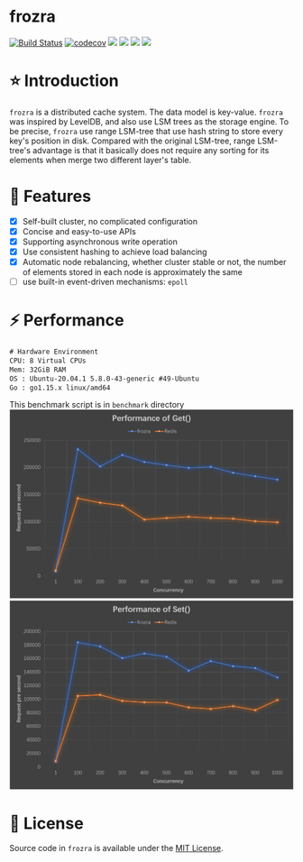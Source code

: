 # frozra

[![Build Status](https://travis-ci.org/Pheomenon/frozra.svg?branch=master)](https://travis-ci.org/Pheomenon/frozra)
[![codecov](https://codecov.io/gh/Pheomenon/frozra/branch/master/graph/badge.svg?token=6PAVA00XGZ)](https://codecov.io/gh/Pheomenon/frozra)
![](https://img.shields.io/github/license/Pheomenon/frozra?color=blue)
![](https://img.shields.io/github/go-mod/go-version/Pheomenon/frozra)
![](https://img.shields.io/github/last-commit/Pheomenon/frozra?color=purple)
![](https://img.shields.io/github/stars/Pheomenon?affiliations=OWNER&style=social)
# :star: Introduction

`frozra` is a distributed cache system. The data model is key-value. `frozra` was inspired by LevelDB, and also use LSM trees as the storage engine. To be precise, `frozra` use range LSM-tree that use hash string to store every key's position in disk.  Compared with the original LSM-tree, range LSM-tree's advantage is that it basically does not require any sorting for its elements when merge two different layer's table.

# 🚀 Features

- [x] Self-built cluster, no complicated configuration
- [x] Concise and easy-to-use APIs
- [x] Supporting asynchronous write operation
- [x] Use consistent hashing to achieve load balancing
- [x] Automatic node rebalancing, whether cluster stable or not, the number of elements stored in each node is approximately the same
- [ ] use built-in event-driven mechanisms: `epoll`

# :zap: Performance
```
# Hardware Environment
CPU: 8 Virtual CPUs
Mem: 32GiB RAM
OS : Ubuntu-20.04.1 5.8.0-43-generic #49-Ubuntu
Go : go1.15.x linux/amd64
```
This benchmark script is in `benchmark` directory
![get](https://raw.githubusercontent.com/Pheomenon/frozra/master/readme_source/get.png)
![set](https://raw.githubusercontent.com/Pheomenon/frozra/master/readme_source/set.png)

# :space_invader: License

Source code in `frozra` is available under the [MIT License](/LICENSE).
